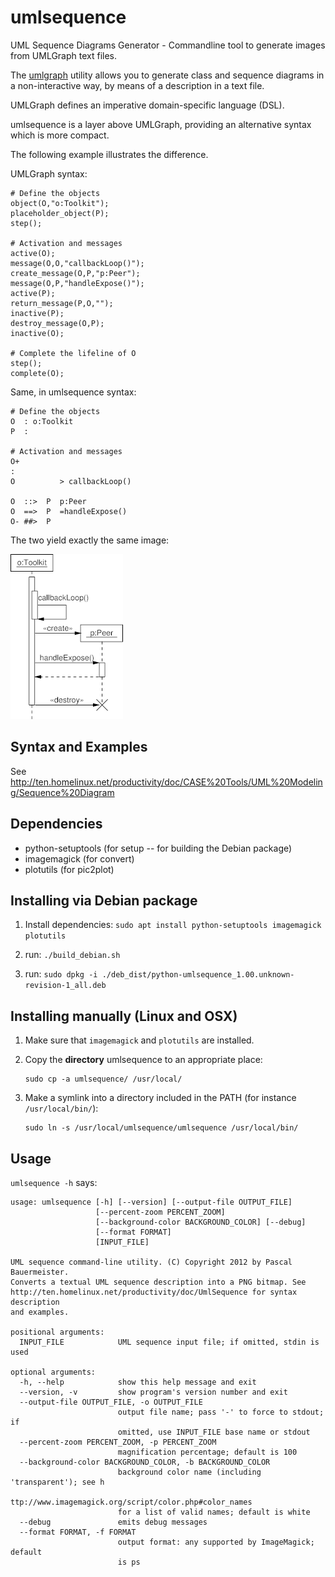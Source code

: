 umlsequence
===========

UML Sequence Diagrams Generator - Commandline tool to generate images from UMLGraph text files.

The [umlgraph](http://www.umlgraph.org/ "UMLGraph") utility allows you
to generate class and sequence diagrams in a non-interactive way, by
means of a description in a text file.

UMLGraph defines an imperative domain-specific language (DSL).

umlsequence is a layer above UMLGraph, providing an alternative syntax
which is more compact.

The following example illustrates the difference.

UMLGraph syntax:

    # Define the objects
    object(O,"o:Toolkit");
    placeholder_object(P);
    step();
    
    # Activation and messages
    active(O);
    message(O,O,"callbackLoop()");
    create_message(O,P,"p:Peer");
    message(O,P,"handleExpose()");
    active(P);
    return_message(P,O,"");
    inactive(P);
    destroy_message(O,P);
    inactive(O);
    
    # Complete the lifeline of O
    step();
    complete(O);

Same, in umlsequence syntax:

    # Define the objects
    O  : o:Toolkit
    P  :
    
    # Activation and messages
    O+
    :
    O          > callbackLoop()
    
    O  ::>  P  p:Peer
    O  ==>  P  =handleExpose()
    O- ##>  P

The two yield exactly the same image:

![example](seq-eg.gif "Example")

Syntax and Examples
-------------------

See http://ten.homelinux.net/productivity/doc/CASE%20Tools/UML%20Modeling/Sequence%20Diagram

Dependencies
------------

 * python-setuptools (for setup -- for building the Debian package)
 * imagemagick (for convert)
 * plotutils (for pic2plot)

Installing via Debian package
-----------------------------

 1. Install dependencies:
        ```
        sudo apt install python-setuptools imagemagick plotutils
        ```


 1. run:
        ```
        ./build_debian.sh
        ```

 1. run:
        ```
        sudo dpkg -i ./deb_dist/python-umlsequence_1.00.unknown-revision-1_all.deb
        ```

Installing manually (Linux and OSX)
-----------------------------------

 1. Make sure that ``imagemagick`` and ``plotutils`` are installed.

 1. Copy the **directory** umlsequence to an appropriate place:

        sudo cp -a umlsequence/ /usr/local/

 1. Make a symlink into a directory included in the PATH (for instance `/usr/local/bin/`):

        sudo ln -s /usr/local/umlsequence/umlsequence /usr/local/bin/

Usage
-----

`umlsequence -h` says:

    usage: umlsequence [-h] [--version] [--output-file OUTPUT_FILE]
                       [--percent-zoom PERCENT_ZOOM]
                       [--background-color BACKGROUND_COLOR] [--debug]
                       [--format FORMAT]
                       [INPUT_FILE]
    
    UML sequence command-line utility. (C) Copyright 2012 by Pascal Bauermeister.
    Converts a textual UML sequence description into a PNG bitmap. See
    http://ten.homelinux.net/productivity/doc/UmlSequence for syntax description
    and examples.
    
    positional arguments:
      INPUT_FILE            UML sequence input file; if omitted, stdin is used
    
    optional arguments:
      -h, --help            show this help message and exit
      --version, -v         show program's version number and exit
      --output-file OUTPUT_FILE, -o OUTPUT_FILE
                            output file name; pass '-' to force to stdout; if
                            omitted, use INPUT_FILE base name or stdout
      --percent-zoom PERCENT_ZOOM, -p PERCENT_ZOOM
                            magnification percentage; default is 100
      --background-color BACKGROUND_COLOR, -b BACKGROUND_COLOR
                            background color name (including 'transparent'); see h
                            ttp://www.imagemagick.org/script/color.php#color_names
                            for a list of valid names; default is white
      --debug               emits debug messages
      --format FORMAT, -f FORMAT
                            output format: any supported by ImageMagick; default
                            is ps
